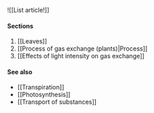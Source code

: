 ![[List article!]]

#### Sections
1. [[Leaves]]
2. [[Process of gas exchange (plants)|Process]]
3. [[Effects of light intensity on gas exchange]]

#### See also
- [[Transpiration]]
- [[Photosynthesis]]
- [[Transport of substances]]
